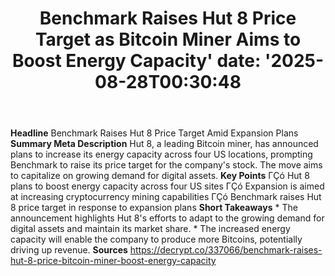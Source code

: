 ﻿---
title: "Benchmark Raises Hut 8 Price Target as Bitcoin Miner Aims to Boost Energy Capacity'
date: '2025-08-28T00:30:48"
category: "Markets"
summary: ""
slug: "benchmark raises hut 8 price target as bitcoin miner aims to"
source_urls:
  - "https://decrypt.co/337066/benchmark-raises-hut-8-price-bitcoin-miner-boost-energy-capacity"
seo:
  title: "Benchmark Raises Hut 8 Price Target as Bitcoin Miner Aims to Boost Energy Capacity | Hash n Hedge'
  description: '"
  keywords: ["news", "markets", "brief"]
---
**Headline** Benchmark Raises Hut 8 Price Target Amid Expansion Plans  **Summary Meta Description** Hut 8, a leading Bitcoin miner, has announced plans to increase its energy capacity across four US locations, prompting Benchmark to raise its price target for the company's stock. The move aims to capitalize on growing demand for digital assets.  **Key Points**  ΓÇó Hut 8 plans to boost energy capacity across four US sites ΓÇó Expansion is aimed at increasing cryptocurrency mining capabilities ΓÇó Benchmark raises Hut 8 price target in response to expansion plans  **Short Takeaways**  * The announcement highlights Hut 8's efforts to adapt to the growing demand for digital assets and maintain its market share. * The increased energy capacity will enable the company to produce more Bitcoins, potentially driving up revenue.  **Sources** https://decrypt.co/337066/benchmark-raises-hut-8-price-bitcoin-miner-boost-energy-capacity 
